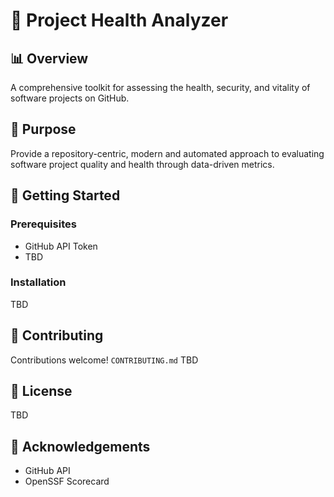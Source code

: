 # 🚀 Project Health Analyzer

## 📊 Overview
A comprehensive toolkit for assessing the health, security, and vitality of software projects on GitHub.

## 🎯 Purpose
Provide a repository-centric, modern and automated approach to evaluating software project quality and health through data-driven metrics.

## 🚦 Getting Started

### Prerequisites
- GitHub API Token
- TBD
  
### Installation
TBD

## 🤝 Contributing
Contributions welcome! `CONTRIBUTING.md` TBD

## 📄 License
TBD

## 🌟 Acknowledgements
- GitHub API
- OpenSSF Scorecard
